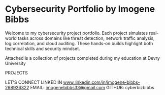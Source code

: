 # Cybersecurity Portfolio by Imogene Bibbs
Welcome to my cybersecurity project portfolio. Each project simulates real-world tasks across domains like threat detection, network traffic analysis, log correlation, and cloud auditing. These hands-on builds highlight both technical skills and security mindset.

Attached is a collection of projects completed during my education at Devry University


PROJECTS


LET'S CONNECT
LINKED IN www.linkedin.com/in/imogene-bibbs-268926322
EMAIL: imogenebibbs33@gmail.com
GITHUB: cyberbizbibbs
